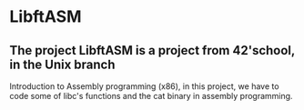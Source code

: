 # LibftASM
## The project LibftASM is a project from 42'school, in the Unix branch

Introduction to Assembly programming (x86), in this project, we have to code
some of libc's functions and the cat binary in assembly programming.

